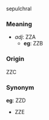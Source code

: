 sepulchral
### Meaning
+ _adj_: ZZA
    + __eg__: ZZB

### Origin

ZZC

### Synonym

__eg__: ZZD

+ ZZE


